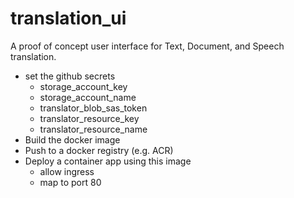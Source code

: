 # translation_ui

A proof of concept user interface for Text, Document, and Speech translation.


- set the github secrets
  - storage_account_key
  - storage_account_name
  - translator_blob_sas_token
  - translator_resource_key
  - translator_resource_name
- Build the docker image
- Push to a docker registry (e.g. ACR)
- Deploy a container app using this image
  - allow ingress
  - map to port 80
